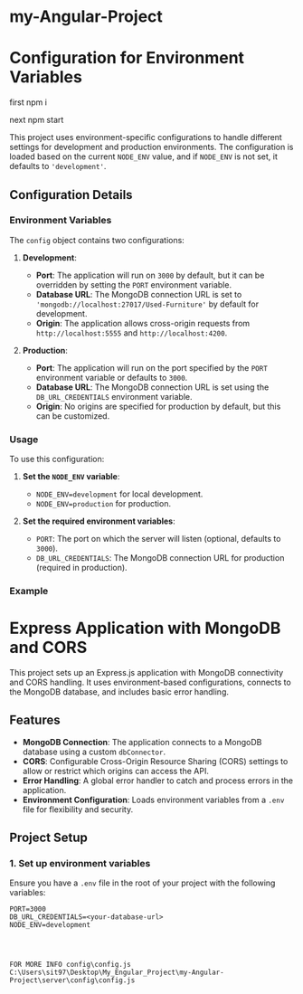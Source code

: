# my-Angular-Project

# Configuration for Environment Variables


first npm i

next  npm start


This project uses environment-specific configurations to handle different settings for development and production environments. The configuration is loaded based on the current `NODE_ENV` value, and if `NODE_ENV` is not set, it defaults to `'development'`.

## Configuration Details

### Environment Variables

The `config` object contains two configurations:

1. **Development**:
   - **Port**: The application will run on `3000` by default, but it can be overridden by setting the `PORT` environment variable.
   - **Database URL**: The MongoDB connection URL is set to `'mongodb://localhost:27017/Used-Furniture'` by default for development.
   - **Origin**: The application allows cross-origin requests from `http://localhost:5555` and `http://localhost:4200`.

2. **Production**:
   - **Port**: The application will run on the port specified by the `PORT` environment variable or defaults to `3000`.
   - **Database URL**: The MongoDB connection URL is set using the `DB_URL_CREDENTIALS` environment variable.
   - **Origin**: No origins are specified for production by default, but this can be customized.

### Usage

To use this configuration:

1. **Set the `NODE_ENV` variable**:
   - `NODE_ENV=development` for local development.
   - `NODE_ENV=production` for production.

2. **Set the required environment variables**:
   - `PORT`: The port on which the server will listen (optional, defaults to `3000`).
   - `DB_URL_CREDENTIALS`: The MongoDB connection URL for production (required in production).

### Example

# Express Application with MongoDB and CORS

This project sets up an Express.js application with MongoDB connectivity and CORS handling. It uses environment-based configurations, connects to the MongoDB database, and includes basic error handling.

## Features

- **MongoDB Connection**: The application connects to a MongoDB database using a custom `dbConnector`.
- **CORS**: Configurable Cross-Origin Resource Sharing (CORS) settings to allow or restrict which origins can access the API.
- **Error Handling**: A global error handler to catch and process errors in the application.
- **Environment Configuration**: Loads environment variables from a `.env` file for flexibility and security.

## Project Setup

### 1. **Set up environment variables**

Ensure you have a `.env` file in the root of your project with the following variables:

```env
PORT=3000
DB_URL_CREDENTIALS=<your-database-url>
NODE_ENV=development




FOR MORE INFO config\config.js C:\Users\sit97\Desktop\My_Engular_Project\my-Angular-Project\server\config\config.js
